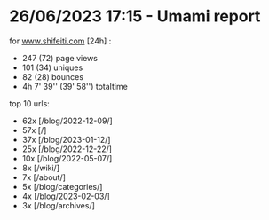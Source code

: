 # 26/06/2023 17:15 - Umami report
for www.shifeiti.com [24h] :

 - 247 (72) page views
 - 101 (34) uniques
 - 82 (28) bounces
 - 4h 7' 39'' (39' 58'') totaltime


top 10 urls:
 - 62x [/blog/2022-12-09/]
 - 57x [/]
 - 37x [/blog/2023-01-12/]
 - 25x [/blog/2022-12-22/]
 - 10x [/blog/2022-05-07/]
 - 8x [/wiki/]
 - 7x [/about/]
 - 5x [/blog/categories/]
 - 4x [/blog/2023-02-03/]
 - 3x [/blog/archives/]


